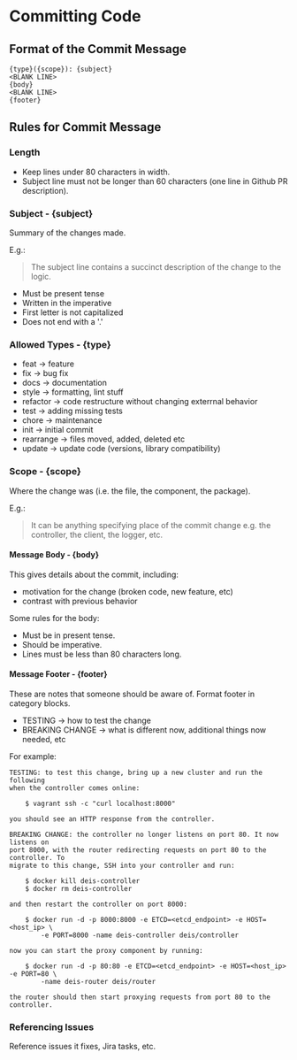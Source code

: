 # Committing Code

## Format of the Commit Message

```
{type}({scope}): {subject}
<BLANK LINE>
{body}
<BLANK LINE>
{footer}
```

## Rules for Commit Message

### Length

* Keep lines under 80 characters in width.
* Subject line must not be longer than 60 characters (one line in Github PR description).

### Subject - {subject}

Summary of the changes made.

E.g.:

> The subject line contains a succinct description of the change to the logic.

* Must be present tense
* Written in the imperative
* First letter is not capitalized
* Does not end with a '.'

### Allowed Types - {type}

* feat -> feature
* fix -> bug fix
* docs -> documentation
* style -> formatting, lint stuff
* refactor -> code restructure without changing exterrnal behavior
* test -> adding missing tests
* chore -> maintenance
* init -> initial commit
* rearrange -> files moved, added, deleted etc
* update -> update code (versions, library compatibility)

### Scope - {scope}

Where the change was (i.e. the file, the component, the package).

E.g.:

> It can be anything specifying place of the commit change e.g. the controller, the client, the logger, etc.

#### Message Body - {body}

This gives details about the commit, including:

* motivation for the change (broken code, new feature, etc)
* contrast with previous behavior

Some rules for the body:

* Must be in present tense.
* Should be imperative.
* Lines must be less than 80 characters long.

#### Message Footer - {footer}

These are notes that someone should be aware of. Format footer in category blocks.

* TESTING -> how to test the change
* BREAKING CHANGE -> what is different now, additional things now needed, etc

For example:

```
TESTING: to test this change, bring up a new cluster and run the following
when the controller comes online:

    $ vagrant ssh -c "curl localhost:8000"

you should see an HTTP response from the controller.

BREAKING CHANGE: the controller no longer listens on port 80. It now listens on
port 8000, with the router redirecting requests on port 80 to the controller. To
migrate to this change, SSH into your controller and run:

    $ docker kill deis-controller
    $ docker rm deis-controller

and then restart the controller on port 8000:

    $ docker run -d -p 8000:8000 -e ETCD=<etcd_endpoint> -e HOST=<host_ip> \
        -e PORT=8000 -name deis-controller deis/controller

now you can start the proxy component by running:

    $ docker run -d -p 80:80 -e ETCD=<etcd_endpoint> -e HOST=<host_ip> -e PORT=80 \
        -name deis-router deis/router

the router should then start proxying requests from port 80 to the controller.
```

### Referencing Issues

Reference issues it fixes, Jira tasks, etc.
